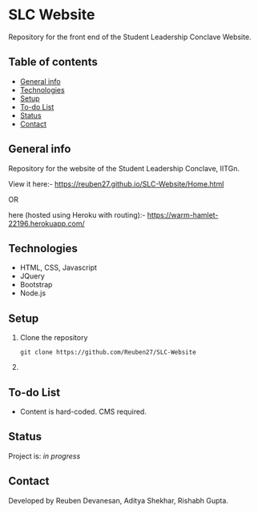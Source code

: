 # SLC Website
Repository for the front end of the Student Leadership Conclave Website.

## Table of contents

* [General info](#general-info)
* [Technologies](#technologies)
* [Setup](#setup)
* [To-do List](#to-do-list)
* [Status](#status)
* [Contact](#contact)

## General info

Repository for the website of the Student Leadership Conclave, IITGn.

View it here:- https://reuben27.github.io/SLC-Website/Home.html

OR

here (hosted using Heroku with routing):- https://warm-hamlet-22196.herokuapp.com/


## Technologies

* HTML, CSS, Javascript
* JQuery
* Bootstrap
* Node.js

## Setup

1. Clone the repository

    `git clone https://github.com/Reuben27/SLC-Website`

2. 


## To-do List
* Content is hard-coded. CMS required.

## Status
Project is: _in progress_

## Contact
Developed by Reuben Devanesan, Aditya Shekhar, Rishabh Gupta.